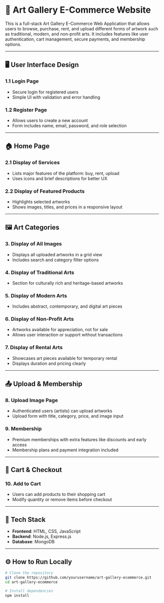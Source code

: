 # 🎨 Art Gallery E-Commerce Website

This is a full-stack Art Gallery E-Commerce Web Application that allows users to browse, purchase, rent, and upload different forms of artwork such as traditional, modern, and non-profit arts. It includes features like user authentication, cart management, secure payments, and membership options.

---

## 🖥️ User Interface Design

### 1.1 Login Page  
- Secure login for registered users  
- Simple UI with validation and error handling  

### 1.2 Register Page  
- Allows users to create a new account  
- Form includes name, email, password, and role selection  

---

## 🏠 Home Page

### 2.1 Display of Services  
- Lists major features of the platform: buy, rent, upload  
- Uses icons and brief descriptions for better UX  

### 2.2 Display of Featured Products  
- Highlights selected artworks  
- Shows images, titles, and prices in a responsive layout  

---

## 🖼️ Art Categories

### 3. Display of All Images  
- Displays all uploaded artworks in a grid view  
- Includes search and category filter options  

### 4. Display of Traditional Arts  
- Section for culturally rich and heritage-based artworks  

### 5. Display of Modern Arts  
- Includes abstract, contemporary, and digital art pieces  

### 6. Display of Non-Profit Arts  
- Artworks available for appreciation, not for sale  
- Allows user interaction or support without transactions  

### 7. Display of Rental Arts  
- Showcases art pieces available for temporary rental  
- Displays duration and pricing clearly  

---

## 📤 Upload & Membership

### 8. Upload Image Page  
- Authenticated users (artists) can upload artworks  
- Upload form with title, category, price, and image input  

### 9. Membership  
- Premium memberships with extra features like discounts and early access  
- Membership plans and payment integration included  

---

## 🛒 Cart & Checkout

### 10. Add to Cart  
- Users can add products to their shopping cart  
- Modify quantity or remove items before checkout  


---

## 🧰 Tech Stack

- **Frontend**: HTML, CSS, JavaScript  
- **Backend**: Node.js, Express.js  
- **Database**: MongoDB  


---

## ⚙️ How to Run Locally

```bash
# Clone the repository
git clone https://github.com/yourusername/art-gallery-ecommerce.git
cd art-gallery-ecommerce

# Install dependencies
npm install


